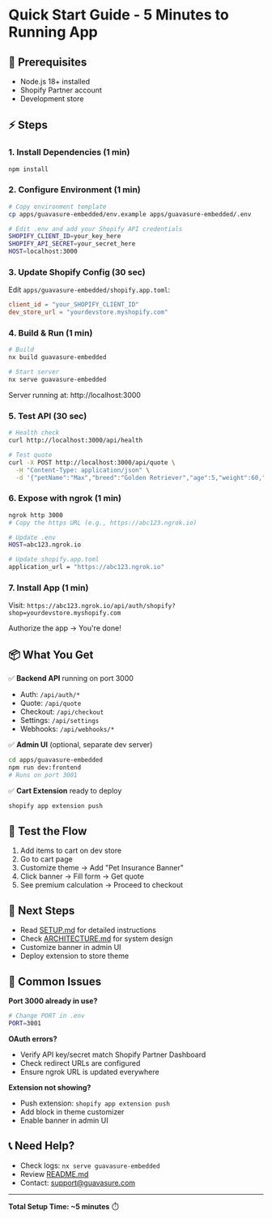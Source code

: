 # Quick Start Guide - 5 Minutes to Running App

## 🚀 Prerequisites

- Node.js 18+ installed
- Shopify Partner account
- Development store

## ⚡ Steps

### 1. Install Dependencies (1 min)

```bash
npm install
```

### 2. Configure Environment (1 min)

```bash
# Copy environment template
cp apps/guavasure-embedded/env.example apps/guavasure-embedded/.env

# Edit .env and add your Shopify API credentials
SHOPIFY_CLIENT_ID=your_key_here
SHOPIFY_API_SECRET=your_secret_here
HOST=localhost:3000
```

### 3. Update Shopify Config (30 sec)

Edit `apps/guavasure-embedded/shopify.app.toml`:

```toml
client_id = "your_SHOPIFY_CLIENT_ID"
dev_store_url = "yourdevstore.myshopify.com"
```

### 4. Build & Run (1 min)

```bash
# Build
nx build guavasure-embedded

# Start server
nx serve guavasure-embedded
```

Server running at: http://localhost:3000

### 5. Test API (30 sec)

```bash
# Health check
curl http://localhost:3000/api/health

# Test quote
curl -X POST http://localhost:3000/api/quote \
  -H "Content-Type: application/json" \
  -d '{"petName":"Max","breed":"Golden Retriever","age":5,"weight":60,"isVaccinated":true,"isHealthyNow":true}'
```

### 6. Expose with ngrok (1 min)

```bash
ngrok http 3000
# Copy the https URL (e.g., https://abc123.ngrok.io)

# Update .env
HOST=abc123.ngrok.io

# Update shopify.app.toml
application_url = "https://abc123.ngrok.io"
```

### 7. Install App (1 min)

Visit: `https://abc123.ngrok.io/api/auth/shopify?shop=yourdevstore.myshopify.com`

Authorize the app → You're done!

## 📦 What You Get

✅ **Backend API** running on port 3000

- Auth: `/api/auth/*`
- Quote: `/api/quote`
- Checkout: `/api/checkout`
- Settings: `/api/settings`
- Webhooks: `/api/webhooks/*`

✅ **Admin UI** (optional, separate dev server)

```bash
cd apps/guavasure-embedded
npm run dev:frontend
# Runs on port 3001
```

✅ **Cart Extension** ready to deploy

```bash
shopify app extension push
```

## 🧪 Test the Flow

1. Add items to cart on dev store
2. Go to cart page
3. Customize theme → Add "Pet Insurance Banner"
4. Click banner → Fill form → Get quote
5. See premium calculation → Proceed to checkout

## 📝 Next Steps

- Read [SETUP.md](./SETUP.md) for detailed instructions
- Check [ARCHITECTURE.md](./ARCHITECTURE.md) for system design
- Customize banner in admin UI
- Deploy extension to store theme

## 🐛 Common Issues

**Port 3000 already in use?**

```bash
# Change PORT in .env
PORT=3001
```

**OAuth errors?**

- Verify API key/secret match Shopify Partner Dashboard
- Check redirect URLs are configured
- Ensure ngrok URL is updated everywhere

**Extension not showing?**

- Push extension: `shopify app extension push`
- Add block in theme customizer
- Enable banner in admin UI

## 📞 Need Help?

- Check logs: `nx serve guavasure-embedded`
- Review [README.md](./README.md)
- Contact: support@guavasure.com

---

**Total Setup Time: ~5 minutes** ⏱️
